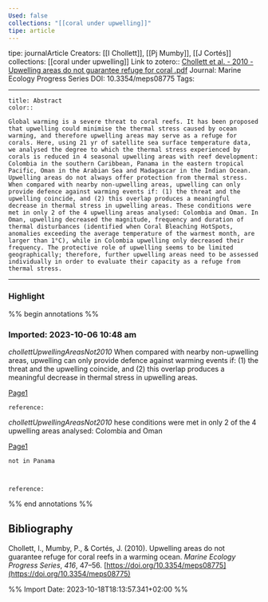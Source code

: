 ```yaml
---
Used: false
collections: "[[coral under upwelling]]"
tipe: article
---
```

tipe: journalArticle
Creators: [[I Chollett]], [[Pj Mumby]], [[J Cortés]]
collections: [[coral under upwelling]]
Link to zotero:: [Chollett et al. - 2010 - Upwelling areas do not guarantee refuge for coral .pdf](zotero://select/library/items/JW8M3S53)
Journal: Marine Ecology Progress Series
DOI: 10.3354/meps08775
Tags: 

---
```ad-note
title: Abstract
color:: 

Global warming is a severe threat to coral reefs. It has been proposed that upwelling could minimise the thermal stress caused by ocean warming, and therefore upwelling areas may serve as a refuge for corals. Here, using 21 yr of satellite sea surface temperature data, we analysed the degree to which the thermal stress experienced by corals is reduced in 4 seasonal upwelling areas with reef development: Colombia in the southern Caribbean, Panama in the eastern tropical Pacific, Oman in the Arabian Sea and Madagascar in the Indian Ocean. Upwelling areas do not always offer protection from thermal stress. When compared with nearby non-upwelling areas, upwelling can only provide defence against warming events if: (1) the threat and the upwelling coincide, and (2) this overlap produces a meaningful decrease in thermal stress in upwelling areas. These conditions were met in only 2 of the 4 upwelling areas analysed: Colombia and Oman. In Oman, upwelling decreased the magnitude, frequency and duration of thermal disturbances (identified when Coral Bleaching HotSpots, anomalies exceeding the average temperature of the warmest month, are larger than 1°C), while in Colombia upwelling only decreased their frequency. The protective role of upwelling seems to be limited geographically; therefore, further upwelling areas need to be assessed individually in order to evaluate their capacity as a refuge from thermal stress.

```

---
### Highlight

%% begin annotations %%



### Imported: 2023-10-06 10:48 am

*chollettUpwellingAreasNot2010*
	When compared with nearby non-upwelling areas, upwelling can only provide defence against warming events if: (1) the threat and the upwelling coincide, and (2) this overlap produces a meaningful decrease in thermal stress in upwelling areas. 
	
[Page1](zotero://open-pdf/library/items/JW8M3S53?page=1&a=MD8PVG4Z)
	
	
	
	reference:

*chollettUpwellingAreasNot2010*
	hese conditions were met in only 2 of the 4 upwelling areas analysed: Colombia and Oman 
	
[Page1](zotero://open-pdf/library/items/JW8M3S53?page=1&a=Y2C4RT2S)
	
	not in Panama
	
	
	
	reference:




%% end annotations %%

## Bibliography

Chollett, I., Mumby, P., & Cortés, J. (2010). Upwelling areas do not guarantee refuge for coral reefs in a warming ocean. _Marine Ecology Progress Series_, _416_, 47–56. [https://doi.org/10.3354/meps08775](https://doi.org/10.3354/meps08775)

%% Import Date: 2023-10-18T18:13:57.341+02:00 %%
